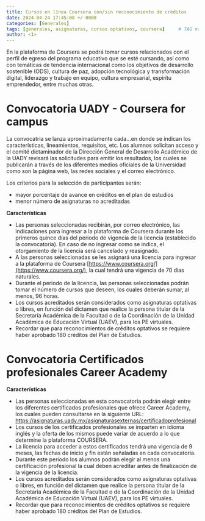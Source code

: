 ```yaml
---
title: Cursos en línea Coursera con/sin reconocimiento de créditos
date: 2024-04-24 17:45:00 +/-0000
categories: [Generales]
tags: [generales, asignaturas, cursos optativos, coursera]     # TAG names should always be lowercase
author: <1>
---
```


En la plataforma de Coursera se podrá tomar cursos relacionados con el perfil de egreso del programa educativo que se esté cursando, así como con temáticas de
tendencia internacional como los objetivos de desarrollo sostenible (ODS), cultura de paz, adopción tecnológica y transformación digital, liderazgo y trabajo en equipo, cultura empresarial, espíritu emprendedor, entre muchas otras. </br>


# Convocatoria UADY - Coursera for  campus

La convocatria se lanza aproximadamente cada...en donde se indican los características, lineamientos, requisitos, etc. Los alumnos solicitan acceso y el comité dictaminador de la Dirección General de Desarrollo Académico de la UADY revisará las solicitudes para emitir los resultados, los cuales se publicarán a través de los diferentes medios oficiales de la Universidad como son la página web, las redes sociales y el correo electrónico.

Los criterios para la selección de participantes serán:
- mayor porcentaje de avance en créditos en el plan de estudios
- menor número de asignaturas no acreditadas

**Características**
- Las personas seleccionadas recibirán, por correo electrónico, las indicaciones para ingresar a la plataforma de Coursera durante los primeros quince días del periodo de vigencia de la licencia (establecido la convocatoria). En caso de no ingresar como se indica, el otorgamiento de la licencia será cancelado y reasignado.
- A las personas seleccionadas se les asignará una licencia para ingresar a la plataforma de Coursera [https://www.coursera.org/](https://www.coursera.org/), la cual tendrá una vigencia de 70 días naturales.
- Durante el periodo de la licencia, las personas seleccionadas podrán tomar el número de cursos que deseen, los cuales deberán sumar, al menos,
96 horas.
- Los cursos acreditados serán considerados como asignaturas optativas o libres, en función del dictamen que realice la persona titular de la Secretaría Académica de la Facultad o de la Coordinación de la Unidad Académica de Educación Virtual (UAEV), para los PE virtuales.
- Recordar que para reconocimientos de créditos optativos se requiere haber aprobado 180 créditos del Plan de Estudios.

# Convocatoria Certificados profesionales Career Academy

**Características**

- Las personas seleccionadas en esta convocatoria podrán elegir entre los diferentes certificados profesionales que ofrece Career Academy, los cuales pueden consultarse en la siguiente URL: https://asignaturas.uady.mx/asignaturasexternas/certificadoprofesional
- Los cursos de los certificados profesionales se imparten en idioma inglés y la oferta de los mismos puede variar de acuerdo a lo que determine la plataforma COURSERA.
- La licencia para acceder a estos certificados tendrá una vigencia de 9 meses, las fechas de inicio y fin están señaladas en cada convocatoria.
- Durante este periodo los alumnos podrán elegir al menos una certificación profesional la cual deben acreditar antes de finalización de la vigencia de la licencia.
- Los cursos acreditados serán considerados como asignaturas optativas o libres, en función del dictamen que realice la persona titular de la Secretaría Académica de la Facultad o de la Coordinación de la Unidad Académica de Educación Virtual (UAEV), para los PE virtuales.
- Recordar que para reconocimientos de créditos optativos se requiere haber aprobado 180 créditos del Plan de Estudios.

